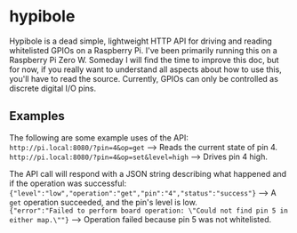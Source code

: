 # hypibole

Hypibole is a dead simple, lightweight HTTP API for driving and reading whitelisted GPIOs on a Raspberry Pi. I've been primarily running this on a Raspberry Pi Zero W. Someday I will find the time to improve this doc, but for now, if you really want to understand all aspects about how to use this, you'll have to read the source. Currently, GPIOs can only be controlled as discrete digital I/O pins. 

## Examples

The following are some example uses of the API: \
`http://pi.local:8080/?pin=4&op=get` --> Reads the current state of pin 4. \
`http://pi.local:8080/?pin=4&op=set&level=high` --> Drives pin 4 high.

The API call will respond with a JSON string describing what happened and if the operation was successful: \
`{"level":"low","operation":"get","pin":"4","status":"success"}` --> A `get` operation succeeded, and the pin's level is low. \
`{"error":"Failed to perform board operation: \"Could not find pin 5 in either map.\""}` --> Operation failed because pin 5 was not whitelisted. 

